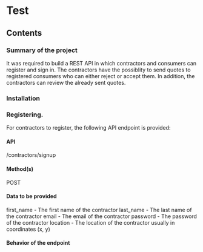 # Test

## Contents

### Summary of the project
 
It was required to build a REST API in which contractors and consumers can register and sign in. 
The contractors have the possiblity to send quotes to registered consumers who can either
reject or accept them. In addition, the contractors can review the already sent quotes.

### Installation

### Registering. 
For contractors to register, the following API endpoint is provided:

#### API
/contractors/signup
#### Method(s)
POST
#### Data to be provided
first_name - The first name of the contractor
last_name - The last name of the contractor
email - The email of the contractor
password - The password of the contractor
location - The location of the contractor usually in coordinates (x, y)

#### Behavior of the endpoint

